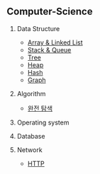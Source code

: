 ## Computer-Science

1. Data Structure
    - [Array & Linked List](DataStructure/Array&LinkedList.md)
    - [Stack & Queue](DataStructure/Stack&Queue.md)
    - [Tree](DataStructure/Tree.md)
    - [Heap](DataStructure/Heap.md)
    - [Hash](DataStructure/Hash.md)
    - [Graph](DataStructure/Graph.md)

2. Algorithm
    - [완전 탐색](Algorithm/Brute_force.md)

3. Operating system

4. Database

5. Network
    - [HTTP](Network/HTTP.md)